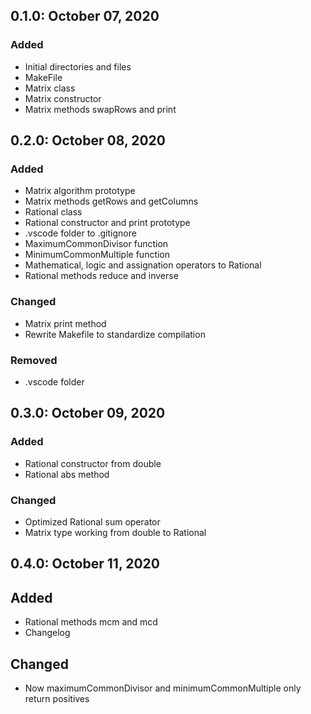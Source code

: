 ## 0.1.0: October 07, 2020
### Added
- Initial directories and files
- MakeFile
- Matrix class
- Matrix constructor
- Matrix methods swapRows and print

## 0.2.0: October 08, 2020
### Added
- Matrix algorithm prototype
- Matrix methods getRows and getColumns
- Rational class
- Rational constructor and print prototype
- .vscode folder to .gitignore
- MaximumCommonDivisor function
- MinimumCommonMultiple function
- Mathematical, logic and assignation operators to Rational
- Rational methods reduce and inverse

### Changed
- Matrix print method
- Rewrite Makefile to standardize compilation

### Removed
- .vscode folder

## 0.3.0: October 09, 2020
### Added
- Rational constructor from double
- Rational abs method

### Changed
- Optimized Rational sum operator
- Matrix type working from double to Rational

## 0.4.0: October 11, 2020
## Added
- Rational methods mcm and mcd
- Changelog

## Changed
- Now maximumCommonDivisor and minimumCommonMultiple only return positives